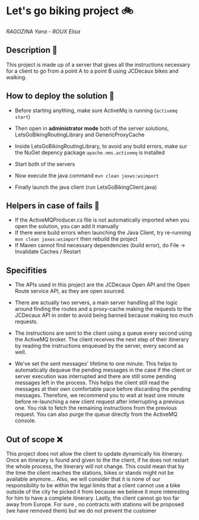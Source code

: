 # **Let's go biking project** :bike:
_RAGOZINA Yana - ROUX Elisa_

## Description :book:
This project is made up of a server that gives all the instructions necessary for a client to go from a point A to a point B using JCDecaux bikes and walking. 

## How to deploy the solution :hammer:


- Before starting anything, make sure ActiveMq is running (`activemq start`)

- Then open in **administrator mode** both of the server solutions, LetsGoBikingRoutingLibrary and GenericProxyCache

- Inside LetsGoBikingRoutingLibrary, to avoid any build errors, make sur the NuGet depency package `apache.nms.activemq` is installed 

- Start both of the servers

- Now execute the java command `mvn clean jaxws:wsimport`

- Finally launch the java client (run LetsGoBikingClient.java)


## Helpers in case of fails :link:

- If the ActiveMQProducer.cs file is not automatically imported when you open the solution, you can add it manually
- If there were build errors when launching the Java Client, try re-running `mvn clean jaxws:wsimport` then rebuild the project
- If Maven cannot find necessary dependencies (build error), do File -> Invalidate Caches / Restart

## Specifities 

 - The APIs used in this project are the JCDecaux Open API and the Open Route service API, as they are open sourced. 

- There are actually two servers, a main server handling all the logic around finding the routes and a proxy-cache making the requests to the JCDecaux API in order to avoid being banned because making too much requests. 

- The instructions are sent to the client using a queue every second using the ActiveMQ broker. The client receives the next step of their itinerary by reading the instructions enqueued by the server, every second as well. 

- We've set the sent messages' lifetime to one minute. This helps to automatically dequeue the pending messages in the case if the client or server execution was interrupted and there are still some pending messages left in the process. This helps the client still read the messages at their own comfortable pace before discarding the pending messages. Therefore, we recommend you to wait at least one minute before re-launching a new client request after interrupting a previous one. You risk to fetch the remaining instructions from  the previous request. You can also purge the queue directly from the ActiveMQ console.


## Out of scope :x:

This project does not allow the client to update dynamically his itinerary. Once an itinerary is found and given to the the client, if he does not restart the whole process, the itinerary will not change. This could mean that by the time the client reaches the stations, bikes or stands might not be available anymore...
Also, we will consider that it is none of our responsibility to be within the legal limits that a client cannot use a bike outside of the city he picked it from because we believe it more interesting for him to have a complete itinerary.
Lastly, the client cannot go too far away from Europe. For sure , no contracts with stations will be proposed (we have removed them) but we do not prevent the customer
